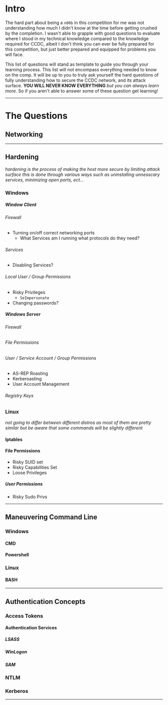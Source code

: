 # Intro
The hard part about being a `n00b` in this competition for me was not understanding how much I didn't know at the time before getting crushed by the completion. 
I wasn't able to grapple with good questions to evaluate where I stood in my technical knowledge compared to the knowledge required for CCDC,
albeit I don't think you can ever be fully prepared for this competition, but just better prepared and equipped for problems you will face.

This list of questions will stand as template to guide you through your learning process. 
This list will not encompass everything needed to know on the comp. It will be up to you to truly ask yourself the hard questions of fully understanding how to secure the CCDC network,
and its attack surface. **YOU WILL NEVER KNOW EVERYTHING** *but you can always learn more*. So if you aren't able to answer some of these question get learning! 

----------------------------------
# The Questions

## Networking

----------------------
## Hardening
*hardening is the process of making the host more secure by limiting attack surface*
*this is done through various ways such as uninstalling unnesscary services, minimizing open ports, ect...*
### Windows

##### Window Client

###### Firewall
- Turning on/off correct networking ports
	- What Services am I running what protocols do they need?
###### Services 
- Disabling Services?
###### Local User / Group Permissions
- Risky Privileges
	- `SeImpersonate`
- Changing passwords?
##### Windows Server
###### Firewall
###### File Permissions
###### User / Service Account / Group Permissions
- AS-REP Roasting
- Kerberoasting
- User Account Management
###### Registry Keys
### Linux
*not going to differ between different distros as most of them are pretty similar but be aware that some commands will be slightly different*

#### Iptables

#### File Permissions
- Risky SUID set
- Risky Capabilities Set
- Loose Privileges 
##### User Permissions
- Risky Sudo Privs


-----------
## Maneuvering Command Line 

### Windows

#### CMD

#### Powershell

### Linux

#### BASH

-----------------------

## Authentication Concepts

### Access Tokens

#### Authentication Services

##### LSASS

##### WinLogon

##### SAM

### NTLM

### Kerberos

-----------------------

